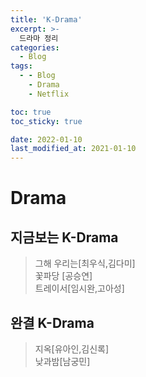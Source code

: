 ```yaml
---
title: 'K-Drama'
excerpt: >-
  드라마 정리
categories:
  - Blog
tags:
  - - Blog
    - Drama
    - Netflix

toc: true
toc_sticky: true

date: 2022-01-10
last_modified_at: 2021-01-10
---
```

# Drama

## 지금보는 K-Drama  
>그해 우리는[최우식,김다미]  
꽃파당 [공승연]  
트레이서[임시완,고아성]  


## 완결 K-Drama
> 지옥[유아인,김신록]  
낮과밤[남궁민]





    

